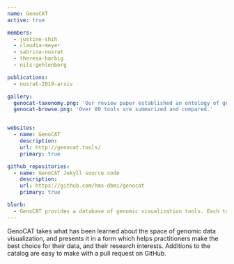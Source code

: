 ```yaml
---
name: GenoCAT
active: true

members:
  - justine-shih
  - claudia-meyer
  - sabrina-nusrat
  - theresa-harbig
  - nils-gehlenborg

publications:
  - nusrat-2019-arxiv

gallery:
  genocat-taxonomy.png: 'Our review paper established an ontology of genomic visualization tools. Figure titled ‘Visualization Taxonomy’ with 7 categories next to each other, each with a number of small images below. The categories are layout, partition, abstraction, arrangement, views, scales, and foci.'
  genocat-browse.png: 'Over 80 tools are summarized and compared.'


websites:
  - name: GenoCAT
    description:
    url: http://genocat.tools/
    primary: true

github_repositories:
  - name: GenoCAT Jekyll source code
    description:
    url: https://github.com/hms-dbmi/genocat
    primary: true

blurb:
  - GenoCAT provides a database of genomic visualization tools. Each tool has been sorted and grouped based on various attributes, and the website has been designed to help you find what you’re looking for.
---
```

GenoCAT takes what has been learned about the space of genomic data visualization, and presents it in a form which helps practitioners make the best choice for their data, and their research interests. Additions to the catalog are easy to make with a pull request on GitHub.
